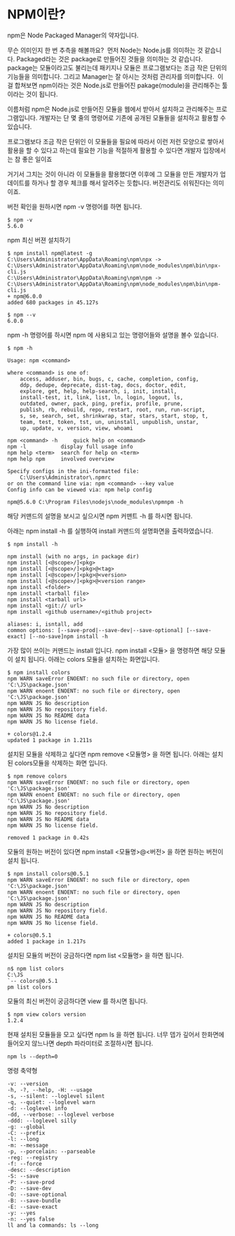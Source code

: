 # NPM이란?

npm은 Node Packaged Manager의 약자입니다.  

무슨 의미인지 한 번 추측을 해볼까요?   먼저 Node는 Node.js를 의미하는 것 같습니다. Packaged라는 것은 package로 만들어진 것들을 의미하는 것 같습니다.  package는 모듈이라고도 불리는데 패키지나 모듈은 프로그램보다는 조금 작은 단위의 기능들을 의미합니다. 그리고 Manager는 잘 아시는 것처럼 관리자를 의미합니다.  이걸 합쳐보면 npm이라는 것은 Node.js로 만들어진 pakage(module)을 관리해주는 툴이라는 것이 됩니다.   

이름처럼 npm은 Node.js로 만들어진 모듈을 웹에서 받아서 설치하고 관리해주는 프로그램입니다. 개발자는 단 몇 줄의 명령어로 기존에 공개된 모듈들을 설치하고 활용할 수 있습니다. 

프로그램보다 조금 작은 단위인 이 모듈들을 필요에 따라서 이런 저런 모양으로 쌓아서 활용을 할 수 있다고 하는데 필요한 기능을 적절하게 활용할 수 있다면 개발자 입장에서는 참 좋은 일이죠

거기서 그치는 것이 아니라 이 모듈들을 활용했다면 이후에 그 모듈을 만든 개발자가 업데이트를 하거나 할 경우 체크를 해서 알려주는 듯합니다. 버전관리도 쉬워진다는 의미이죠. 



버전 확인을 원하시면 npm -v 명령어를 하면 됩니다.  

```
$ npm -v
5.6.0
```

npm 최신 버젼 설치하기

```
$ npm install npm@latest -g
C:\Users\Administrator\AppData\Roaming\npm\npx -> C:\Users\Administrator\AppData\Roaming\npm\node_modules\npm\bin\npx-cli.js
C:\Users\Administrator\AppData\Roaming\npm\npm -> C:\Users\Administrator\AppData\Roaming\npm\node_modules\npm\bin\npm-cli.js
+ npm@6.0.0
added 680 packages in 45.127s

$ npm --v
6.0.0
```

npm -h 명령어를 하시면 npm 에 사용되고 있는 명령어들와 설명을 볼수 있습니다.  

```
$ npm -h

Usage: npm <command>

where <command> is one of:
    access, adduser, bin, bugs, c, cache, completion, config,
    ddp, dedupe, deprecate, dist-tag, docs, doctor, edit,
    explore, get, help, help-search, i, init, install,
    install-test, it, link, list, ln, login, logout, ls,
    outdated, owner, pack, ping, prefix, profile, prune,
    publish, rb, rebuild, repo, restart, root, run, run-script,
    s, se, search, set, shrinkwrap, star, stars, start, stop, t,
    team, test, token, tst, un, uninstall, unpublish, unstar,
    up, update, v, version, view, whoami

npm <command> -h     quick help on <command>
npm -l           display full usage info
npm help <term>  search for help on <term>
npm help npm     involved overview

Specify configs in the ini-formatted file:
    C:\Users\Administrator\.npmrc
or on the command line via: npm <command> --key value
Config info can be viewed via: npm help config

npm@5.6.0 C:\Program Files\nodejs\node_modules\npmnpm -h
```



해당 커맨드의 설명을 보시고 싶으시면 npm 커맨트 -h 를 하시면 됩니다. 

아래는 npm install -h 를 실행하여 install 커맨드의 설명화면을 출력하였습니다. 

```
$ npm install -h

npm install (with no args, in package dir)
npm install [<@scope>/]<pkg>
npm install [<@scope>/]<pkg>@<tag>
npm install [<@scope>/]<pkg>@<version>
npm install [<@scope>/]<pkg>@<version range>
npm install <folder>
npm install <tarball file>
npm install <tarball url>
npm install <git:// url>
npm install <github username>/<github project>

aliases: i, isntall, add
common options: [--save-prod|--save-dev|--save-optional] [--save-exact] [--no-save]npm install -h 
```

가장 많이 쓰이는 커맨드는 install 입니다. npm install <모듈>  을 명령하면 해당 모듈이 설치 됩니다. 아래는 colors 모듈을 설치하는 화면입니다. 

```
$ npm install colors
npm WARN saveError ENOENT: no such file or directory, open 'C:\JS\package.json'
npm WARN enoent ENOENT: no such file or directory, open 'C:\JS\package.json'
npm WARN JS No description
npm WARN JS No repository field.
npm WARN JS No README data
npm WARN JS No license field.

+ colors@1.2.4
updated 1 package in 1.211s
```

설치된 모듈을 삭제하고 싶다면 npm remove <모듈명> 을 하면 됩니다. 아래는 설치된 colors모듈을 삭제하는 화면 입니다. 

```
$ npm remove colors
npm WARN saveError ENOENT: no such file or directory, open 'C:\JS\package.json'
npm WARN enoent ENOENT: no such file or directory, open 'C:\JS\package.json'
npm WARN JS No description
npm WARN JS No repository field.
npm WARN JS No README data
npm WARN JS No license field.

removed 1 package in 0.42s

```

모듈의 원하는 버전이 있다면 npm install <모듈명>@<버전> 을 하면 원하는 버전이 설치 됩니다. 

```
$ npm install colors@0.5.1
npm WARN saveError ENOENT: no such file or directory, open 'C:\JS\package.json'
npm WARN enoent ENOENT: no such file or directory, open 'C:\JS\package.json'
npm WARN JS No description
npm WARN JS No repository field.
npm WARN JS No README data
npm WARN JS No license field.

+ colors@0.5.1
added 1 package in 1.217s
```

 설치된 모듈의 버전이 궁금하다면 npm list <모듈명> 을 하면 됩니다.  

```
n$ npm list colors
C:\JS
`-- colors@0.5.1
pm list colors
```

 모듈의 최신 버전이 궁금하다면 view 를 하시면 됩니다. 

```
$ npm view colors version
1.2.4
```

 현재 설치된 모듈들을 모고 싶다면 npm ls 을 하면 됩니다. 너무 뎁가 깊어서 한화면에 들어오지 않느나면 depth 파라미터로 조절하시면 됩니다. 

```
npm ls --depth=0
```



명령 축약형

```
-v: --version
-h, -?, --help, -H: --usage
-s, --silent: --loglevel silent
-q, --quiet: --loglevel warn
-d: --loglevel info
-dd, --verbose: --loglevel verbose
-ddd: --loglevel silly
-g: --global
-C: --prefix
-l: --long
-m: --message
-p, --porcelain: --parseable
-reg: --registry
-f: --force
-desc: --description
-S: --save
-P: --save-prod
-D: --save-dev
-O: --save-optional
-B: --save-bundle
-E: --save-exact
-y: --yes
-n: --yes false
ll and la commands: ls --long
```

